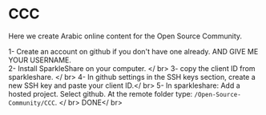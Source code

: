 # CCC
Here we create Arabic online content for the Open Source Community.

1- Create an account on github if you don't have one already. AND GIVE ME YOUR USERNAME. <br />
2- Install SparkleShare on your computer. </ br>
3- copy the client ID from sparkleshare. </ br>
4- In github settings in the SSH keys section, create a new SSH key and paste your client ID.</ br>
5- In sparkleshare: Add a hosted project. Select github. At the remote folder type: `/Open-Source-Community/CCC`. </ br>
DONE</ br>
